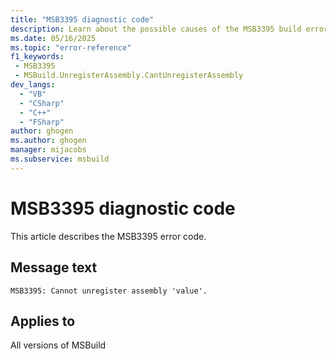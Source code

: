 ```yaml
---
title: "MSB3395 diagnostic code"
description: Learn about the possible causes of the MSB3395 build error, and get troubleshooting tips.
ms.date: 05/16/2025
ms.topic: "error-reference"
f1_keywords:
 - MSB3395
 - MSBuild.UnregisterAssembly.CantUnregisterAssembly
dev_langs:
  - "VB"
  - "CSharp"
  - "C++"
  - "FSharp"
author: ghogen
ms.author: ghogen
manager: mijacobs
ms.subservice: msbuild
---
```


# MSB3395 diagnostic code

<!-- :::ErrorDefinitionDescription::: -->
<!-- :::editable-content name="introDescription"::: -->
This article describes the MSB3395 error code.
<!-- :::editable-content-end::: -->

## Message text

<!-- :::editable-content name="messageText"::: -->
`MSB3395: Cannot unregister assembly 'value'.`
<!-- :::editable-content-end::: -->
<!-- MSB3395: Cannot unregister assembly "{0}". {1} -->

<!-- :::editable-content name="postOutputDescription"::: -->
<!--
{StrBegin="MSB3395: "}
-->
<!-- :::editable-content-end::: -->
<!-- :::ErrorDefinitionDescription-end::: -->

## Applies to

All versions of MSBuild
